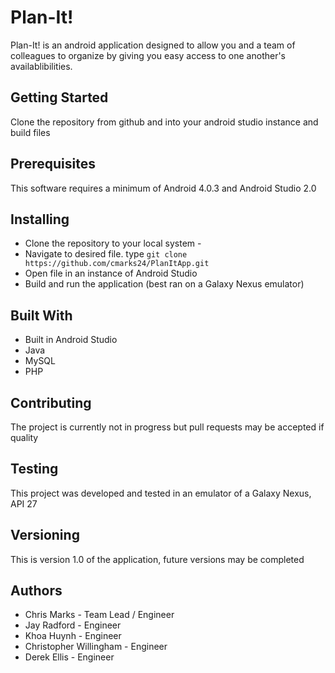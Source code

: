 # Plan-It!

Plan-It! is an android application designed to allow you and a team of colleagues to organize by giving you easy access to one another's availablibilities.

## Getting Started

Clone the repository from github and into your android studio instance and build files

## Prerequisites

This software requires a minimum of Android 4.0.3 and Android Studio 2.0

## Installing

- Clone the repository to your local system -
- Navigate to desired file. type `git clone https://github.com/cmarks24/PlanItApp.git`
- Open file in an instance of Android Studio
- Build and run the application (best ran on a Galaxy Nexus emulator)

## Built With

* Built in Android Studio
* Java
* MySQL
* PHP

## Contributing

The project is currently not in progress but pull requests may be accepted if quality

## Testing

This project was developed and tested in an emulator of a Galaxy Nexus, API 27

## Versioning

This is version 1.0 of the application, future versions may be completed

## Authors

* Chris Marks - Team Lead /  Engineer
* Jay Radford - Engineer
* Khoa Huynh - Engineer
* Christopher Willingham - Engineer
* Derek Ellis - Engineer

